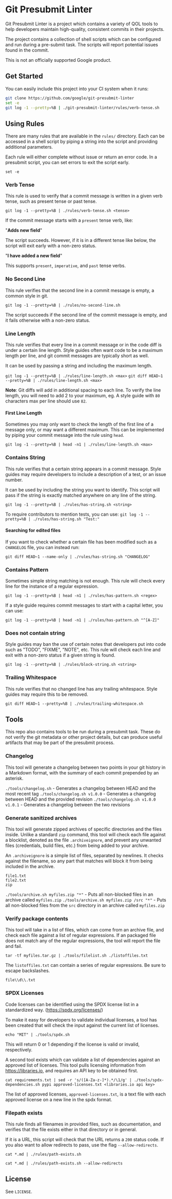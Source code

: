 # Git Presubmit Linter
Git Presubmit Linter is a project which contains a variety of QOL tools
to help developers maintain high-quality, consistent commits in
their projects.

The project contains a collection of shell scripts which can be
configured and run during a pre-submit task. The scripts will report
potential issues found in the commit.

This is not an officially supported Google product.

## Get Started
You can easily include this project into your CI system when
it runs:

```bash
git clone https://github.com/google/git-presubmit-linter
set -e
git log -1 --pretty=%B | ./git-presubmit-linter/rules/verb-tense.sh
```

## Using Rules
There are many rules that are available in the `rules/` directory.
Each can be accessed in a shell script by piping a string into the
script and providing additional parameters.

Each rule will either complete without issue or return an error
code. In a presubmit script, you can set errors to exit the
script early.

`set -e`

### Verb Tense
This rule is used to verify that a commit message is written in a
given verb tense, such as present tense or past tense.

`git log -1 --pretty=%B | ./rules/verb-tense.sh <tense>`

If the commit message starts with a `present` tense verb, like:

"**Adds new field**"

The script succeeds. However, if it is in a different tense like below,
the script will exit early with a non-zero status.

"**I have added a new field**"

This supports `present`, `imperative`, and `past` tense verbs.

### No Second Line
This rule verifies that the second line in a commit message is
empty, a common style in git.

`git log -1 --pretty=%B | ./rules/no-second-line.sh`

The script succeeds if the second line of the commit message is
empty, and it fails otherwise with a non-zero status.

### Line Length
This rule verifies that every line in a commit message or in the
code diff is under a certain line length. Style guides often
want code to be a maximum length per line, and git commit
messages are typically short as well.

It can be used by passing a string and including the maximum
length.

`git log -1 --pretty=%B | ./rules/line-length.sh <max>`
`git diff HEAD~1 --pretty=%B | ./rules/line-length.sh <max>`

**Note**: Git diffs will add in additional spacing to each line.
To verify the line length, you will need to add 2 to your maximum,
eg. A style guide with `80` characters max per line should use `82`.

#### First Line Length
Sometimes you may only want to check the length of the first line of
a message only, or may want a different maximum. This can be implemented
by piping your commit message into the rule using `head`.

`git log -1 --pretty=%B | head -n1 | ./rules/line-length.sh <max>`

### Contains String
This rule verifies that a certain string appears in a commit message.
Style guides may require developers to include a description of a test,
or an issue number.

It can be used by including the string you want to identify. This script
will pass if the string is exactly matched anywhere on any line of the
string.

`git log -1 --pretty=%B | ./rules/has-string.sh <string>`

To require contributors to mention tests, you can use:
`git log -1 --pretty=%B | ./rules/has-string.sh "Test:"`

#### Searching for edited files
If you want to check whether a certain file has been modified such as a
`CHANGELOG` file, you can instead run:

`git diff HEAD~1 --name-only | ./rules/has-string.sh "CHANGELOG"`

### Contains Pattern
Sometimes simple string matching is not enough. This rule will check
every line for the instance of a regular expression.

`git log -1 --pretty=%B | head -n1 | ./rules/has-pattern.sh <regex>`

If a style guide requires commit messages to start with a capital
letter, you can use:

`git log -1 --pretty=%B | head -n1 | ./rules/has-pattern.sh "^[A-Z]"`

### Does not contain string
Style guides may ban the use of certain notes that developers put into
code such as "TODO", "FIXME", "NOTE", etc. This rule will check each line
and exit with a non-zero status if a given string is found.

`git log -1 --pretty=%B | ./rules/block-string.sh <string>`

### Trailing Whitespace
This rule verifies that no changed line has any trailing whitespace.
Style guides may require this to be removed.

`git diff HEAD~1 --pretty=%B | ./rules/trailing-whitespace.sh`

## Tools
This repo also contains tools to be run during a presubmit task. These do
not verify the git metadata or other project details, but can produce
useful artifacts that may be part of the presubmit process.

### Changelog
This tool will generate a changelog between two points in your git history in
a Markdown format, with the summary of each commit prepended by an asterisk.

`./tools/changelog.sh` - Generates a changelog between HEAD and the most recent tag
`./tools/changelog.sh v1.0.0` - Generates a changelog between HEAD and the provided revision
`./tools/changelog.sh v1.0.0 v1.0.1` - Generates a changelog between the two revisions

### Generate sanitized archives
This tool will generate zipped archives of specific directories and the files inside.
Unlike a standard `zip` command, this tool will check each file against a blocklist,
denoted as the file `.archiveignore`, and prevent any unwanted files (credentials, build files, etc.)
from being added to your archive.

An `.archiveignore` is a simple list of files, separated by newlines. It checks against the filename, so
any part that matches will block it from being included in the archive.

```
file1.txt
file2.txt
zip
```

`./tools/archive.sh myfiles.zip "*"` - Puts all non-blocked files in an archive called `myfiles.zip`
`./tools/archive.sh myfiles.zip /src "*"` - Puts all non-blocked files from the `src` directory in an archive called `myfiles.zip`

### Verify package contents
This tool will take in a list of files, which can come from an archive file, and check each file
against a list of regular expressions. If an packaged file does not match any of the regular
expressions, the tool will report the file and fail.

`tar -tf myfiles.tar.gz | ./tools/filelist.sh ./listoffiles.txt`

The `listoffiles.txt` can contain a series of regular expressions. Be sure to escape backslashes.

```
file\\d\\.txt
```

### SPDX Licenses
Code licenses can be identified using the SPDX license list in a standardized way.
(https://spdx.org/licenses/)

To make it easy for developers to validate individual licenses, a tool has been created that
will check the input against the current list of licenses.

`echo "MIT" | ./tools/spdx.sh`

This will return 0 or 1 depending if the license is valid or invalid, respectively.

A second tool exists which can validate a list of dependencies against an approved list of licenses.
This tool pulls licensing information from https://libraries.io, and requires an API key to be obtained
first.

`cat requirements.txt | sed -r 's/([A-Za-z-]*).*/\1/g' | ./tools/spdx-dependencies.sh pypi approved-licenses.txt <libraries.io api key>`

The list of approved licenses, `approved-licenses.txt`, is a text file with each approved license on a new line in the spdx format.

### Filepath exists
This rule finds all filenames in provided files, such as documentation,
and verifies that the file exists either in that directory or in general.

If it is a URL, this script will check that the URL returns a `200` status code. If you also
want to allow redirects to pass, use the flag `--allow-redirects`.

`cat *.md | ./rules/path-exists.sh`

`cat *.md | ./rules/path-exists.sh --allow-redirects`

## License
See `LICENSE`.